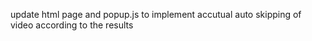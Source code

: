 update html page 
and popup.js to implement accutual auto skipping of video according to the results